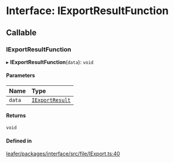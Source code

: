 # Interface: IExportResultFunction

## Callable

### IExportResultFunction

▸ **IExportResultFunction**(`data`): `void`

#### Parameters

| Name | Type |
| :------ | :------ |
| `data` | [`IExportResult`](IExportResult.md) |

#### Returns

`void`

#### Defined in

[leafer/packages/interface/src/file/IExport.ts:40](https://github.com/leaferjs/leafer/blob/8d161c2/packages/interface/src/file/IExport.ts#L40)
